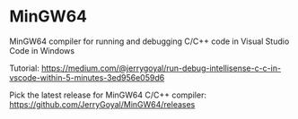 # MinGW64
MinGW64 compiler for running and debugging C/C++ code in Visual Studio Code in Windows  

Tutorial: https://medium.com/@jerrygoyal/run-debug-intellisense-c-c-in-vscode-within-5-minutes-3ed956e059d6  

Pick the latest release for MinGW64 C/C++ compiler: https://github.com/JerryGoyal/MinGW64/releases

